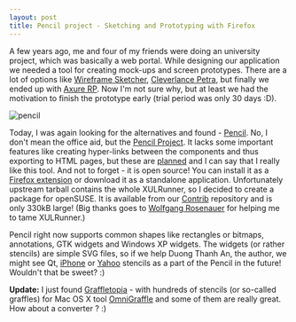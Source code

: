 ```yaml
---
layout: post
title: Pencil project - Sketching and Prototyping with Firefox
---
```


A few years ago, me and four of my friends were doing an university project, which was basically a web portal. While designing our application we needed a tool for creating mock-ups and screen prototypes. There are a lot of options like [Wireframe Sketcher](http://wireframesketcher.com/), [Cleverlance Petra](http://petra.cleverlance.com/), but finally we ended up with [Axure RP](http://www.axure.com/). Now I'm not sure why, but at least we had the motivation to finish the prototype early (trial period was only 30 days :D).

![pencil](/assets/pencil.jpg)

Today, I was again looking for the alternatives and found - [Pencil](http://www.evolus.vn/Pencil/). No, I don't mean the office aid, but the [Pencil Project](http://www.evolus.vn/Pencil/Screenshots.html). It lacks some important features like creating hyper-links between the components and thus exporting to HTML pages, but these are [planned](http://code.google.com/p/evoluspencil/issues/detail?id=3) and I can say that I really like this tool. And not to forget - it is open source! You can install it as a [Firefox extension](https://addons.mozilla.org/en-US/firefox/addon/8487) or download it as a standalone application. Unfortunately upstream tarball contains the whole XULRunner, so I decided to create a package for openSUSE. It is available from our [Contrib](http://en.opensuse.org/Contrib) repository and is only 330kB large! (Big thanks goes to [Wolfgang Rosenauer](http://www.rosenauer.org/blog/) for helping me to tame XULRunner.)

Pencil right now supports common shapes like rectangles or bitmaps, annotations, GTK widgets and Windows XP widgets. The widgets (or rather stencils) are simple SVG files, so if we help Duong Thanh An, the author, we might see Qt, [iPhone](http://www.graffletopia.com/stencils/413) or [Yahoo](http://developer.yahoo.com/ypatterns/wireframes/) stencils as a part of the Pencil in the future! Wouldn't that be sweet? :)

**Update:** I just found [Graffletopia](http://graffletopia.com/) - with hundreds of stencils (or so-called graffles) for Mac OS X tool [OmniGraffle](http://www.omnigroup.com/applications/OmniGraffle/) and some of them are really great. How about a converter ? :)

